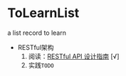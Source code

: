 # ToLearnList
a list record to learn
- RESTful架构  
  1. 阅读：[RESTful API 设计指南](http://www.ruanyifeng.com/blog/2014/05/restful_api.html) [√]
  2. 实践`TODO`
